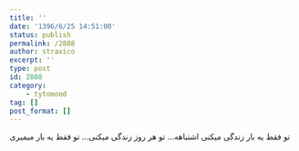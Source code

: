 ```yaml
---
title: ''
date: '1396/6/25 14:51:00'
status: publish
permalink: /2808
author: straxico
excerpt: ''
type: post
id: 2808
category:
    - tytomood
tag: []
post_format: []
---
```

تو فقط یه بار زندگی میکنی اشتباهه… تو هر روز زندگی میکنی… تو فقط یه بار میمیری